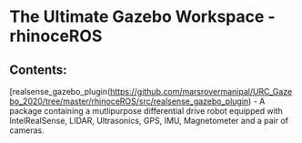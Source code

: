 # The Ultimate Gazebo Workspace - rhinoceROS #

## Contents: 

[realsense_gazebo_plugin(https://github.com/marsrovermanipal/URC_Gazebo_2020/tree/master/rhinoceROS/src/realsense_gazebo_plugin) - A package containing a mutlipurpose differential drive robot equipped with IntelRealSense, LIDAR, Ultrasonics, GPS, IMU, Magnetometer and a pair of cameras.
